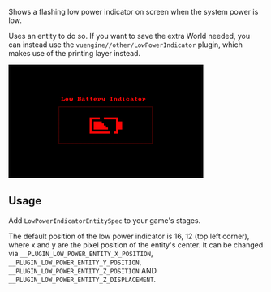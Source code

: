 Shows a flashing low power indicator on screen when the system power is low.

Uses an entity to do so. If you want to save the extra World needed, you can instead use the `vuengine//other/LowPowerIndicator` plugin, which makes use of the printing layer instead.

![Preview Image](preview.png)

## Usage

Add `LowPowerIndicatorEntitySpec` to your game's stages.

The default position of the low power indicator is 16, 12 (top left corner), where x and y are the pixel position of the entity's center. It can be changed via `__PLUGIN_LOW_POWER_ENTITY_X_POSITION`, `__PLUGIN_LOW_POWER_ENTITY_Y_POSITION`, `__PLUGIN_LOW_POWER_ENTITY_Z_POSITION` AND `__PLUGIN_LOW_POWER_ENTITY_Z_DISPLACEMENT`.
